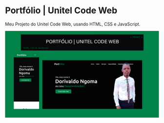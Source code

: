 # Portfólio | Unitel Code Web
Meu Projeto do Unitel Code Web, usando HTML, CSS e JavaScript.


![](img/Capa.png)
